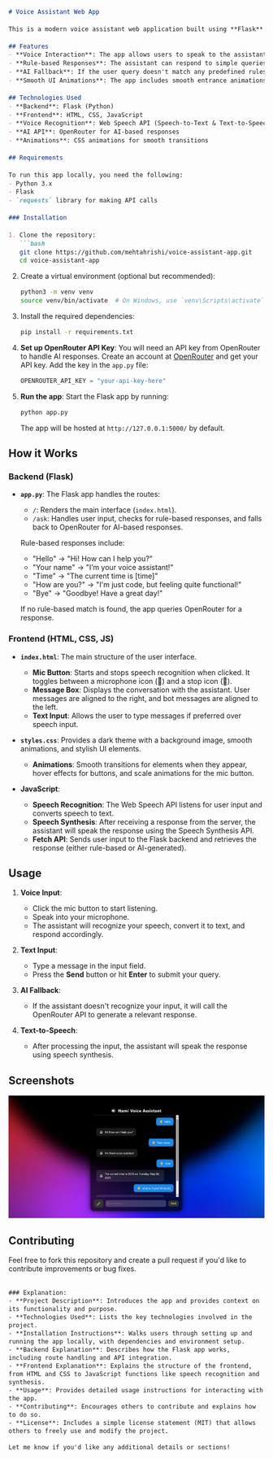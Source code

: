 ````markdown
# Voice Assistant Web App

This is a modern voice assistant web application built using **Flask** for the backend and **HTML**, **CSS**, and **JavaScript** for the frontend. The app uses a rule-based approach with a fallback AI system for processing user input and providing responses. The UI features speech recognition and synthesis, providing a Siri-like experience.

## Features
- **Voice Interaction**: The app allows users to speak to the assistant, using Web Speech API for speech-to-text and text-to-speech functionality.
- **Rule-based Responses**: The assistant can respond to simple queries such as "Hello", "How are you?", "What time is it?", and "Bye".
- **AI Fallback**: If the user query doesn't match any predefined rules, the assistant falls back to a free AI API (OpenRouter) for more complex responses.
- **Smooth UI Animations**: The app includes smooth entrance animations, message fading, and hover effects to make the user experience more interactive.

## Technologies Used
- **Backend**: Flask (Python)
- **Frontend**: HTML, CSS, JavaScript
- **Voice Recognition**: Web Speech API (Speech-to-Text & Text-to-Speech)
- **AI API**: OpenRouter for AI-based responses
- **Animations**: CSS animations for smooth transitions

## Requirements

To run this app locally, you need the following:
- Python 3.x
- Flask
- `requests` library for making API calls

### Installation

1. Clone the repository:
   ```bash
   git clone https://github.com/mehtahrishi/voice-assistant-app.git
   cd voice-assistant-app
````

2. Create a virtual environment (optional but recommended):

   ```bash
   python3 -m venv venv
   source venv/bin/activate  # On Windows, use `venv\Scripts\activate`
   ```

3. Install the required dependencies:

   ```bash
   pip install -r requirements.txt
   ```

4. **Set up OpenRouter API Key**:
   You will need an API key from OpenRouter to handle AI responses. Create an account at [OpenRouter](https://openrouter.ai/) and get your API key. Add the key in the `app.py` file:

   ```python
   OPENROUTER_API_KEY = "your-api-key-here"
   ```

5. **Run the app**:
   Start the Flask app by running:

   ```bash
   python app.py
   ```

   The app will be hosted at `http://127.0.0.1:5000/` by default.

## How it Works

### Backend (Flask)

* **`app.py`**: The Flask app handles the routes:

  * `/`: Renders the main interface (`index.html`).
  * `/ask`: Handles user input, checks for rule-based responses, and falls back to OpenRouter for AI-based responses.

  Rule-based responses include:

  * "Hello" → "Hi! How can I help you?"
  * "Your name" → "I’m your voice assistant!"
  * "Time" → "The current time is \[time]"
  * "How are you?" → "I'm just code, but feeling quite functional!"
  * "Bye" → "Goodbye! Have a great day!"

  If no rule-based match is found, the app queries OpenRouter for a response.

### Frontend (HTML, CSS, JS)

* **`index.html`**: The main structure of the user interface.

  * **Mic Button**: Starts and stops speech recognition when clicked. It toggles between a microphone icon (🎤) and a stop icon (🛑).
  * **Message Box**: Displays the conversation with the assistant. User messages are aligned to the right, and bot messages are aligned to the left.
  * **Text Input**: Allows the user to type messages if preferred over speech input.

* **`styles.css`**: Provides a dark theme with a background image, smooth animations, and stylish UI elements.

  * **Animations**: Smooth transitions for elements when they appear, hover effects for buttons, and scale animations for the mic button.

* **JavaScript**:

  * **Speech Recognition**: The Web Speech API listens for user input and converts speech to text.
  * **Speech Synthesis**: After receiving a response from the server, the assistant will speak the response using the Speech Synthesis API.
  * **Fetch API**: Sends user input to the Flask backend and retrieves the response (either rule-based or AI-generated).

## Usage

1. **Voice Input**:

   * Click the mic button to start listening.
   * Speak into your microphone.
   * The assistant will recognize your speech, convert it to text, and respond accordingly.

2. **Text Input**:

   * Type a message in the input field.
   * Press the **Send** button or hit **Enter** to submit your query.

3. **AI Fallback**:

   * If the assistant doesn't recognize your input, it will call the OpenRouter API to generate a relevant response.

4. **Text-to-Speech**:

   * After processing the input, the assistant will speak the response using speech synthesis.

## Screenshots

![Voice Assistant Screenshot](image.png) <!-- Add a screenshot of the app here -->

## Contributing

Feel free to fork this repository and create a pull request if you'd like to contribute improvements or bug fixes.


```

### Explanation:
- **Project Description**: Introduces the app and provides context on its functionality and purpose.
- **Technologies Used**: Lists the key technologies involved in the project.
- **Installation Instructions**: Walks users through setting up and running the app locally, with dependencies and environment setup.
- **Backend Explanation**: Describes how the Flask app works, including route handling and API integration.
- **Frontend Explanation**: Explains the structure of the frontend, from HTML and CSS to JavaScript functions like speech recognition and synthesis.
- **Usage**: Provides detailed usage instructions for interacting with the app.
- **Contributing**: Encourages others to contribute and explains how to do so.
- **License**: Includes a simple license statement (MIT) that allows others to freely use and modify the project.

Let me know if you'd like any additional details or sections!
```
